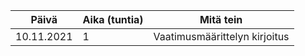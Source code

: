 |Päivä     |Aika (tuntia)|Mitä tein                     |
|----------|-------------|------------------------------|
|10.11.2021|1            |Vaatimusmäärittelyn kirjoitus |